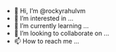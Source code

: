 - 👋 Hi, I’m @rockyrahulvm
- 👀 I’m interested in ...
- 🌱 I’m currently learning ...
- 💞️ I’m looking to collaborate on ...
- 📫 How to reach me ...

<!---
rockyrahulvm/rockyrahulvm is a ✨ special ✨ repository because its `README.md` (this file) appears on your GitHub profile.
You can click the Preview link to take a look at your changes.
--->
